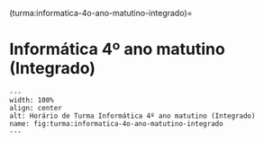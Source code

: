 (turma:informatica-4o-ano-matutino-integrado)=

# Informática 4º ano matutino (Integrado)

```{figure} ../_static/img/turma/informatica-4o-ano-matutino-integrado.png
---
width: 100%
align: center
alt: Horário de Turma Informática 4º ano matutino (Integrado)
name: fig:turma:informatica-4o-ano-matutino-integrado
---
```

